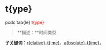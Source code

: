 # t{ype}
pcdc tab{le} <span style='color: red;'>t{ype}</span>
> **描述：**时间类型

**子关键词：**[r{elative}-t{ime}](tab{le}/t{ype}/r{elative}-t{ime}/)，[a{bsolute}-t{ime}](tab{le}/t{ype}/a{bsolute}-t{ime}/)，
